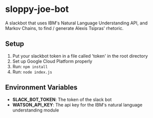 # sloppy-joe-bot

A slackbot that uses IBM's Natural Language Understanding API, and Markov
Chains, to find / generate Alexis Tsipras' rhetoric. 

## Setup

1. Put your slackbot token in a file called 'token' in the root directory
2. Set up Google Cloud Platform properly
3. Run: ``npm install``
4. Run: ``node index.js``

## Environment Variables

- **SLACK_BOT_TOKEN**: The token of the slack bot 
- **WATSON_API_KEY**: The api key for the IBM's natural language understanding module